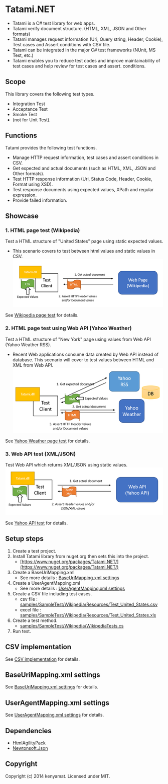 # Tatami.NET
* Tatami is a C# test library for web apps. 
* Tatami verify document structure. (HTML, XML, JSON and Other formats)
* Tatami manages request information (Uri, Query string, Header, Cookie), Test cases and Assert conditions with CSV file.
* Tatami can be integrated in the major C# test frameworks (NUnit, MS Test, etc.)
* Tatami enables you to reduce test codes and improve maintainability of test cases and help review for test cases and assert. conditions.

## Scope 
This library covers the following test types.
* Integration Test
* Acceptance Test
* Smoke Test
* (not for Unit Test).

## Functions
Tatami provides the following test functions.
* Manage HTTP request information, test cases and assert conditions in CSV.
* Get expected and actual documents (such as HTML, XML, JSON and Other formats).
* Test HTTP response information (Uri, Status Code, Header, Cookie, Format using XSD).
* Test response documents using expected values, XPath and regular expression.
* Provide failed information.  

## Showcase
### 1. HTML page test (Wikipedia)
Test a HTML structure of "United States" page using static expected values.
* This scenario covers to test between html values and static values in CSV. 
![sample1](docs/imgs/sample1.png)

See [Wikipedia page test](docs/sc_wikipedia.md) for details.

### 2. HTML page test using Web API (Yahoo Weather)
Test a HTML structure of "New York" page using values from Web API (Yahoo Weather RSS).
* Recent Web applications consume data created by Web API instead of database. This scenario will cover to test values between HTML and XML from Web API.
![sample2](docs/imgs/sample2.png)

See [Yahoo Weather page test](docs/sc_yahoo_weather.md) for details.

### 3. Web API test (XML/JSON)
Test Web API which returns XML/JSON using static values.
![sample3](docs/imgs/sample3.png)

See [Yahoo API test](docs/sc_yahoo_api.md) for details.

## Setup steps
1. Create a test project. 
1. Install Tatami library from nuget.org then sets this into the project.
	* [https://www.nuget.org/packages/Tatami.NET/](https://www.nuget.org/packages/Tatami.NET/)
1. Create a BaseUriMapping.xml
	* See more details : [BaseUriMapping.xml settings][]
1. Create a UserAgentMapping.xml 
	* See more details : [UserAgentMapping.xml settings][]
1. Create a CSV file including test cases.
	* csv file : [samples/SampleTest/Wikipedia/Resources/Test_United_States.csv](samples/SampleTest/Wikipedia/Resources/Test_United_States.csv)
	* excel file : [samples/SampleTest/Wikipedia/Resources/Test_United_States.xls](samples/SampleTest/Wikipedia/Resources/Test_United_States.xlsx)
1. Create a test method.
	* [samples/SampleTest/Wikipedia/WikipediaTests.cs](samples/SampleTest/Wikipedia/WikipediaTests.cs)
1. Run test.

## CSV implementation
See [CSV implementation][] for details.

## BaseUriMapping.xml settings
See [BaseUriMapping.xml settings][] for details.

## UserAgentMapping.xml settings
See [UserAgentMapping.xml settings][] for details.

## Dependencies
* [HtmlAgilityPack](http://htmlagilitypack.codeplex.com/)
* [Newtonsoft.Json](http://james.newtonking.com/json)

## Copyright
Copyright (c) 2014 kenyamat. Licensed under MIT.

[CSV implementation]: docs/csv_implementation.md
[BaseUriMapping.xml settings]: docs/BaseUriMapping.md
[UserAgentMapping.xml settings]: docs/UserAgentMapping.md